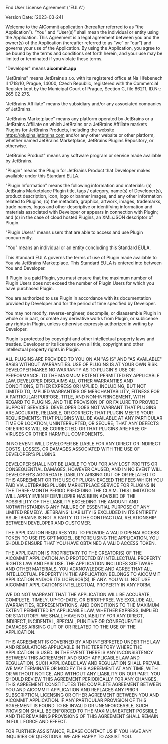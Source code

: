 End User License Agreement (“EULA”)

Version Date: [2023-03-24]

Welcome to the AICommit application (hereafter referred to as “the Application”). “You” and “User(s)” shall mean the individual or entity using the Application. This Agreement is a legal agreement between you and the owner(s) of the Application (hereafter referred to as “we” or “our”) and governs your use of the Application. By using the Application, you agree to be bound by the terms and conditions set forth herein, and your use may be limited or terminated if you violate these terms.

"Developer" means **aicommit.app**

"JetBrains" means JetBrains s.r.o. with its registered office at Na Hřebenech II 1718/10, Prague, 14000, Czech Republic, registered with the Commercial Register kept by the Municipal Court of Prague, Section C, file 86211, ID.Nr.: 265 02 275.

"JetBrains Affiliate" means the subsidiary and/or any associated companies of JetBrains.

"JetBrains Marketplace" means any platform operated by JetBrains or a JetBrains Affiliate on which JetBrains or a JetBrains Affiliate markets Plugins for JetBrains Products, including the website https://plugins.jetbrains.com and/or any other website or other platform, whether named JetBrains Marketplace, JetBrains Plugins Repository, or otherwise.

"JetBrains Product" means any software program or service made available by JetBrains.

"Plugin" means the Plugin for JetBrains Product that Developer makes available under this Standard EULA.

"Plugin Information" means the following information and materials: (a) JetBrains Marketplace Plugin title, tags / category, name(s) of Developer(s), product description, icon, logo or banner images, and any other information related to Plugins; (b) the metadata, graphics, artwork, images, trademarks, trade names, logos and other descriptive or identifying information and materials associated with Developer or appears in connection with Plugin; and (c) in the case of cloud hosted Plugins, an XML/JSON descriptor of Plugin.

"Plugin Users" means users that are able to access and use Plugin concurrently.

"You" means an individual or an entity concluding this Standard EULA.

This Standard EULA governs the terms of use of Plugin made available to You via JetBrains Marketplace. This Standard EULA is entered into between You and Developer.

If Plugin is a paid Plugin, you must ensure that the maximum number of Plugin Users does not exceed the number of Plugin Users for which you have purchased Plugin.

You are authorized to use Plugin in accordance with its documentation provided by Developer and for the period of time specified by Developer.

You may not modify, reverse-engineer, decompile, or disassemble Plugin in whole or in part, or create any derivative works from Plugin, or sublicense any rights in Plugin, unless otherwise expressly authorized in writing by Developer.

Plugin is protected by copyright and other intellectual property laws and treaties. Developer or its licensors own all title, copyright and other intellectual property rights in Plugin.

ALL PLUGINS ARE PROVIDED TO YOU ON AN "AS IS" AND "AS AVAILABLE" BASIS WITHOUT WARRANTIES. USE OF PLUGINS IS AT YOUR OWN RISK. DEVELOPER MAKES NO WARRANTY AS TO PLUGIN'S USE OR PERFORMANCE. TO THE MAXIMUM EXTENT PERMITTED BY APPLICABLE LAW, DEVELOPER DISCLAIMS ALL OTHER WARRANTIES AND CONDITIONS, EITHER EXPRESS OR IMPLIED, INCLUDING, BUT NOT LIMITED TO, IMPLIED WARRANTIES OF MERCHANTABILITY, FITNESS FOR A PARTICULAR PURPOSE, TITLE, AND NON-INFRINGEMENT, WITH REGARD TO PLUGINS, AND THE PROVISION OF OR FAILURE TO PROVIDE SUPPORT SERVICES. DEVELOPER DOES NOT WARRANT THAT PLUGINS ARE ACCURATE, RELIABLE, OR CORRECT; THAT PLUGIN MEETS YOUR REQUIREMENTS; THAT PLUGINS WILL BE AVAILABLE AT ANY PARTICULAR TIME OR LOCATION, UNINTERRUPTED, OR SECURE; THAT ANY DEFECTS OR ERRORS WILL BE CORRECTED; OR THAT PLUGINS ARE FREE OF VIRUSES OR OTHER HARMFUL COMPONENTS.

IN NO EVENT WILL DEVELOPER BE LIABLE FOR ANY DIRECT OR INDIRECT COSTS, LOSSES, OR DAMAGES ASSOCIATED WITH THE USE OF DEVELOPER'S PLUGINS.

DEVELOPER SHALL NOT BE LIABLE TO YOU FOR ANY LOST PROFITS OR CONSEQUENTIAL DAMAGES, HOWEVER CAUSED, AND IN NO EVENT WILL DEVELOPER'S AGGREGATE LIABILITY ARISING OUT OF OR RELATED TO THIS AGREEMENT OR THE USE OF PLUGIN EXCEED THE FEES WHICH YOU PAID VIA JETBRAINS PLUGIN MARKETPLACE SERVICE FOR PLUGINS IN THE THREE-MONTH PERIOD PRECEDING THE CLAIM. THIS LIMITATION WILL APPLY EVEN IF DEVELOPER HAS BEEN ADVISED OF THE POSSIBILITY OF THE LIABILITY EXCEEDING THE AMOUNT AND NOTWITHSTANDING ANY FAILURE OF ESSENTIAL PURPOSE OF ANY LIMITED REMEDY. JETBRAINS' LIABILITY IS EXCLUDED IN ITS ENTIRETY AS JETBRAINS IS NOT A PARTY TO THE CONTRACTUAL RELATIONSHIP BETWEEN DEVELOPER AND CUSTOMER.

THE APPLICATION REQUIRES YOU TO PROVIDE A VALID OPENAI ACCESS TOKEN TO USE ITS GPT MODEL. BEFORE USING THE APPLICATION, YOU SHOULD ENSURE THAT YOU HAVE OBTAINED A VALID ACCESS TOKEN.

THE APPLICATION IS PROPRIETARY TO THE CREATOR(S) OF THE AICOMMIT APPLICATION AND PROTECTED BY INTELLECTUAL PROPERTY RIGHTS LAW AND FAIR USE. THE APPLICATION INCLUDES SOFTWARE AND OTHER MATERIALS. YOU ACKNOWLEDGE AND AGREE THAT ALL INTELLECTUAL PROPERTY IN THE APPLICATION BELONGS TO AICOMMIT APPLICATION AND/OR ITS LICENSOR(S), IF ANY. YOU WILL NOT USE AICOMMIT APPLICATION’S INTELLECTUAL PROPERTY IN ANY FORM.

WE DO NOT WARRANT THAT THE APPLICATION WILL BE ACCURATE, COMPLETE, TIMELY, UP-TO-DATE, OR ERROR-FREE. WE EXCLUDE ALL WARRANTIES, REPRESENTATIONS, AND CONDITIONS TO THE MAXIMUM EXTENT PERMITTED BY APPLICABLE LAW, WHETHER EXPRESS, IMPLIED OR STATUTORY. WE SHALL HAVE NO LIABILITY FOR ANY DIRECT, INDIRECT, INCIDENTAL, SPECIAL, PUNITIVE OR CONSEQUENTIAL DAMAGES ARISING OUT OF OR RELATED TO THE USE OF THE APPLICATION.

THIS AGREEMENT IS GOVERNED BY AND INTERPRETED UNDER THE LAW AND REGULATIONS APPLICABLE IN THE TERRITORY WHERE THE APPLICATION IS USED. IN THE EVENT THERE IS ANY INCONSISTENCY BETWEEN THIS AGREEMENT AND SUCH APPLICABLE LAW AND REGULATION, SUCH APPLICABLE LAW AND REGULATION SHALL PREVAIL.
WE MAY TERMINATE OR MODIFY THIS AGREEMENT AT ANY TIME, WITH OR WITHOUT NOTICE, AND WITHOUT ANY LIABILITY ON OUR PART. YOU SHOULD REVIEW THIS AGREEMENT PERIODICALLY FOR ANY CHANGES.
THIS AGREEMENT CONSTITUTES THE COMPLETE AGREEMENT BETWEEN YOU AND AICOMMIT APPLICATION AND REPLACES ANY PRIOR SUBSCRIPTION, LICENSING OR OTHER AGREEMENT BETWEEN YOU AND AICOMMIT APPLICATION. IF ANY PARTICULAR PROVISION OF THIS AGREEMENT IS FOUND TO BE INVALID OR UNENFORCEABLE, SUCH PROVISION SHALL BE ENFORCED TO THE MAXIMUM EXTENT POSSIBLE AND THE REMAINING PROVISIONS OF THIS AGREEMENT SHALL REMAIN IN FULL FORCE AND EFFECT.

FOR FURTHER ASSISTANCE, PLEASE CONTACT US IF YOU HAVE ANY INQUIRIES OR QUESTIONS. WE ARE HAPPY TO ASSIST YOU.
